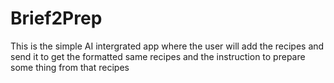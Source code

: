 # Brief2Prep
This is the simple AI intergrated app where the user will add the recipes and send it to get the formatted same recipes and the instruction to prepare some thing from that recipes 
